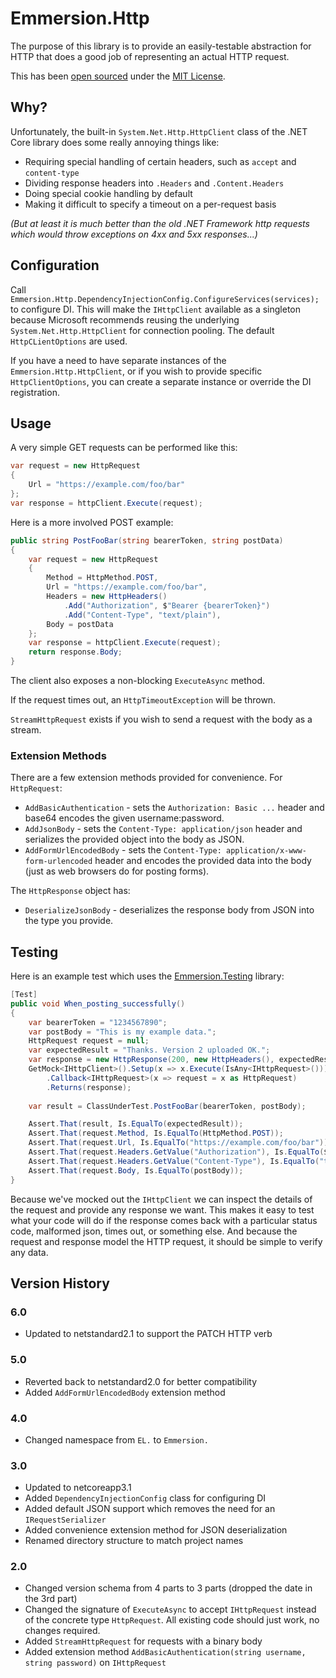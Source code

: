 # Emmersion.Http

The purpose of this library is to provide an easily-testable abstraction for HTTP that does a good job of representing an actual HTTP request.

This has been [open sourced](https://github.com/emmersion/engineering-at-emmersion#open-source)
under the [MIT License](./LICENSE).

## Why?

Unfortunately, the built-in `System.Net.Http.HttpClient` class of the .NET Core library does some really annoying things like:
* Requiring special handling of certain headers, such as `accept` and `content-type`
* Dividing response headers into `.Headers` and `.Content.Headers`
* Doing special cookie handling by default
* Making it difficult to specify a timeout on a per-request basis

_(But at least it is much better than the old .NET Framework http requests which would throw exceptions on 4xx and 5xx responses...)_

## Configuration

Call `Emmersion.Http.DependencyInjectionConfig.ConfigureServices(services);` to configure DI.
This will make the `IHttpClient` available as a singleton because Microsoft recommends
reusing the underlying `System.Net.Http.HttpClient` for connection pooling.
The default `HttpCLientOptions` are used.

If you have a need to have separate instances of the `Emmersion.Http.HttpClient`,
or if you wish to provide specific `HttpClientOptions`,
you can create a separate instance or override the DI registration.

## Usage

A very simple GET requests can be performed like this:
```csharp
var request = new HttpRequest
{
    Url = "https://example.com/foo/bar"
};
var response = httpClient.Execute(request);
```

Here is a more involved POST example:
```csharp
public string PostFooBar(string bearerToken, string postData)
{
    var request = new HttpRequest
    {
        Method = HttpMethod.POST,
        Url = "https://example.com/foo/bar",
        Headers = new HttpHeaders()
            .Add("Authorization", $"Bearer {bearerToken}")
            .Add("Content-Type", "text/plain"),
        Body = postData
    };
    var response = httpClient.Execute(request);
    return response.Body;
}
```

The client also exposes a non-blocking `ExecuteAsync` method.

If the request times out, an `HttpTimeoutException` will be thrown.

`StreamHttpRequest` exists if you wish to send a request with the body as a stream.

### Extension Methods

There are a few extension methods provided for convenience. For `HttpRequest`:
* `AddBasicAuthentication` - sets the `Authorization: Basic ...` header and base64 encodes the given username:password.
* `AddJsonBody` - sets the `Content-Type: application/json` header and serializes the provided object into the body as JSON.
* `AddFormUrlEncodedBody` - sets the `Content-Type: application/x-www-form-urlencoded` header and encodes the provided data into the body (just as web browsers do for posting forms).

The `HttpResponse` object has:
* `DeserializeJsonBody` - deserializes the response body from JSON into the type you provide.


## Testing

Here is an example test which uses the [Emmersion.Testing](https://github.com/emmersion/Emmersion.Testing) library:

```csharp
[Test]
public void When_posting_successfully()
{
    var bearerToken = "1234567890";
    var postBody = "This is my example data.";
    HttpRequest request = null;
    var expectedResult = "Thanks. Version 2 uploaded OK.";
    var response = new HttpResponse(200, new HttpHeaders(), expectedResult);
    GetMock<IHttpClient>().Setup(x => x.Execute(IsAny<IHttpRequest>()))
        .Callback<IHttpRequest>(x => request = x as HttpRequest)
        .Returns(response);
    
    var result = ClassUnderTest.PostFooBar(bearerToken, postBody);

    Assert.That(result, Is.EqualTo(expectedResult));
    Assert.That(request.Method, Is.EqualTo(HttpMethod.POST));
    Assert.That(request.Url, Is.EqualTo("https://example.com/foo/bar"));
    Assert.That(request.Headers.GetValue("Authorization"), Is.EqualTo($"Bearer {bearerToken}"));
    Assert.That(request.Headers.GetValue("Content-Type"), Is.EqualTo("text/plain"));
    Assert.That(request.Body, Is.EqualTo(postBody));
}
```

Because we've mocked out the `IHttpClient` we can inspect the details of the request and provide any response we want.
This makes it easy to test what your code will do if the response comes back with a particular status code, malformed json, times out, or something else.
And because the request and response model the HTTP request, it should be simple to verify any data.


## Version History

### 6.0
- Updated to netstandard2.1 to support the PATCH HTTP verb

### 5.0
- Reverted back to netstandard2.0 for better compatibility
- Added `AddFormUrlEncodedBody` extension method

### 4.0
- Changed namespace from `EL.` to `Emmersion.`

### 3.0
- Updated to netcoreapp3.1
- Added `DependencyInjectionConfig` class for configuring DI
- Added default JSON support which removes the need for an `IRequestSerializer`
- Added convenience extension method for JSON deserialization
- Renamed directory structure to match project names

### 2.0
- Changed version schema from 4 parts to 3 parts (dropped the date in the 3rd part)
- Changed the signature of `ExecuteAsync` to accept `IHttpRequest` instead of the concrete type `HttpRequest`. All existing code should just work, no changes required.
- Added `StreamHttpRequest` for requests with a binary body
- Added extension method `AddBasicAuthentication(string username, string password)` on `IHttpRequest`
